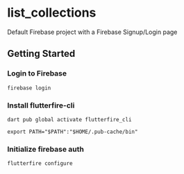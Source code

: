 # list_collections

Default Firebase project with a Firebase Signup/Login page

## Getting Started

### Login to Firebase
```
firebase login
```

### Install flutterfire-cli
```
dart pub global activate flutterfire_cli
```
```
export PATH="$PATH":"$HOME/.pub-cache/bin"
```


### Initialize firebase auth
```bash
flutterfire configure
```



